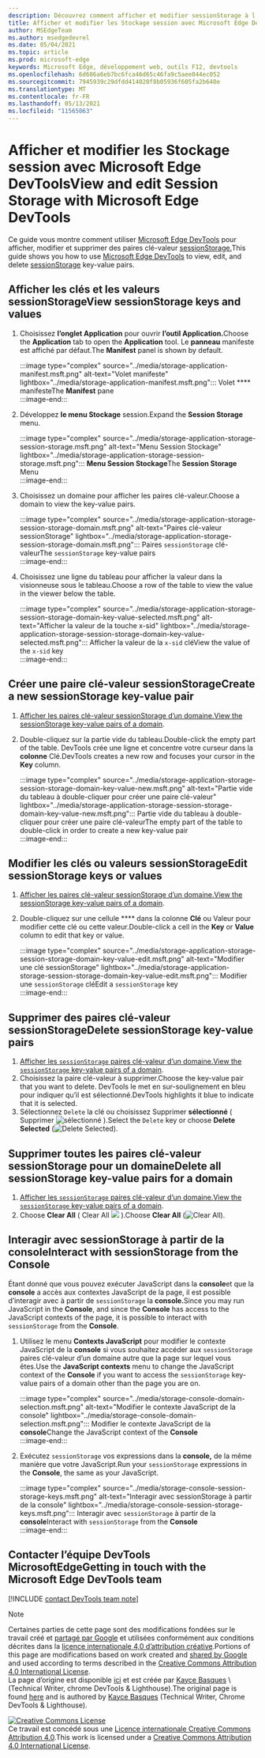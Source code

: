 ```yaml
---
description: Découvrez comment afficher et modifier sessionStorage à l’Stockage de session et à la console.
title: Afficher et modifier les Stockage session avec Microsoft Edge DevTools
author: MSEdgeTeam
ms.author: msedgedevrel
ms.date: 05/04/2021
ms.topic: article
ms.prod: microsoft-edge
keywords: Microsoft Edge, développement web, outils F12, devtools
ms.openlocfilehash: 6d686a6eb7bc6fca46d65c46fa9c5aee044ec052
ms.sourcegitcommit: 7945939c29dfdd414020f8b05936f605fa2b640e
ms.translationtype: MT
ms.contentlocale: fr-FR
ms.lasthandoff: 05/13/2021
ms.locfileid: "11565063"
---
```

<!-- Copyright Kayce Basques 

   Licensed under the Apache License, Version 2.0 (the "License");
   you may not use this file except in compliance with the License.
   You may obtain a copy of the License at

       https://www.apache.org/licenses/LICENSE-2.0

   Unless required by applicable law or agreed to in writing, software
   distributed under the License is distributed on an "AS IS" BASIS,
   WITHOUT WARRANTIES OR CONDITIONS OF ANY KIND, either express or implied.
   See the License for the specific language governing permissions and
   limitations under the License.  -->
# <a name="view-and-edit-session-storage-with-microsoft-edge-devtools"></a><span data-ttu-id="037ba-104">Afficher et modifier les Stockage session avec Microsoft Edge DevTools</span><span class="sxs-lookup"><span data-stu-id="037ba-104">View and edit Session Storage with Microsoft Edge DevTools</span></span>  

<span data-ttu-id="037ba-105">Ce guide vous montre comment utiliser [Microsoft Edge DevTools][MicrosoftEdgeDevTools] pour afficher, modifier et supprimer des paires clé-valeur [sessionStorage.][MDNSessionStorage]</span><span class="sxs-lookup"><span data-stu-id="037ba-105">This guide shows you how to use [Microsoft Edge DevTools][MicrosoftEdgeDevTools] to view, edit, and delete [sessionStorage][MDNSessionStorage] key-value pairs.</span></span>  

## <a name="view-sessionstorage-keys-and-values"></a><span data-ttu-id="037ba-106">Afficher les clés et les valeurs sessionStorage</span><span class="sxs-lookup"><span data-stu-id="037ba-106">View sessionStorage keys and values</span></span>  

1.  <span data-ttu-id="037ba-107">Choisissez **l’onglet Application** pour ouvrir **l’outil Application.**</span><span class="sxs-lookup"><span data-stu-id="037ba-107">Choose the **Application** tab to open the **Application** tool.</span></span>  <span data-ttu-id="037ba-108">Le **panneau** manifeste est affiché par défaut.</span><span class="sxs-lookup"><span data-stu-id="037ba-108">The **Manifest** panel is shown by default.</span></span>  
    
    :::image type="complex" source="../media/storage-application-manifest.msft.png" alt-text="Volet manifeste" lightbox="../media/storage-application-manifest.msft.png":::
       <span data-ttu-id="037ba-110">Volet \*\*\*\* manifeste</span><span class="sxs-lookup"><span data-stu-id="037ba-110">The **Manifest** pane</span></span>  
    :::image-end:::  
    
1.  <span data-ttu-id="037ba-111">Développez **le menu Stockage** session.</span><span class="sxs-lookup"><span data-stu-id="037ba-111">Expand the **Session Storage** menu.</span></span>  
    
    :::image type="complex" source="../media/storage-application-storage-session-storage.msft.png" alt-text="Menu Session Stockage" lightbox="../media/storage-application-storage-session-storage.msft.png":::
       <span data-ttu-id="037ba-113">**Menu Session Stockage**</span><span class="sxs-lookup"><span data-stu-id="037ba-113">The **Session Storage** Menu</span></span>  
    :::image-end:::  
    
1.  <span data-ttu-id="037ba-114">Choisissez un domaine pour afficher les paires clé-valeur.</span><span class="sxs-lookup"><span data-stu-id="037ba-114">Choose a domain to view the key-value pairs.</span></span>  
    
    :::image type="complex" source="../media/storage-application-storage-session-storage-domain.msft.png" alt-text="Paires clé-valeur sessionStorage" lightbox="../media/storage-application-storage-session-storage-domain.msft.png":::
       <span data-ttu-id="037ba-116">Paires `sessionStorage` clé-valeur</span><span class="sxs-lookup"><span data-stu-id="037ba-116">The `sessionStorage` key-value pairs</span></span>  
    :::image-end:::  
    
1.  <span data-ttu-id="037ba-117">Choisissez une ligne du tableau pour afficher la valeur dans la visionneuse sous le tableau.</span><span class="sxs-lookup"><span data-stu-id="037ba-117">Choose a row of the table to view the value in the viewer below the table.</span></span>  
    
    :::image type="complex" source="../media/storage-application-storage-session-storage-domain-key-value-selected.msft.png" alt-text="Afficher la valeur de la touche x-sid" lightbox="../media/storage-application-storage-session-storage-domain-key-value-selected.msft.png":::
       <span data-ttu-id="037ba-119">Afficher la valeur de la `x-sid` clé</span><span class="sxs-lookup"><span data-stu-id="037ba-119">View the value of the `x-sid` key</span></span>  
    :::image-end:::  
    
## <a name="create-a-new-sessionstorage-key-value-pair"></a><span data-ttu-id="037ba-120">Créer une paire clé-valeur sessionStorage</span><span class="sxs-lookup"><span data-stu-id="037ba-120">Create a new sessionStorage key-value pair</span></span>  

1.  <span data-ttu-id="037ba-121">[Afficher les paires clé-valeur sessionStorage d’un domaine.](#view-sessionstorage-keys-and-values)</span><span class="sxs-lookup"><span data-stu-id="037ba-121">[View the sessionStorage key-value pairs of a domain](#view-sessionstorage-keys-and-values).</span></span>  
1.  <span data-ttu-id="037ba-122">Double-cliquez sur la partie vide du tableau.</span><span class="sxs-lookup"><span data-stu-id="037ba-122">Double-click the empty part of the table.</span></span>  <span data-ttu-id="037ba-123">DevTools crée une ligne et concentre votre curseur dans la **colonne** Clé.</span><span class="sxs-lookup"><span data-stu-id="037ba-123">DevTools creates a new row and focuses your cursor in the **Key** column.</span></span>  
    
    :::image type="complex" source="../media/storage-application-storage-session-storage-domain-key-value-new.msft.png" alt-text="Partie vide du tableau à double-cliquer pour créer une paire clé-valeur" lightbox="../media/storage-application-storage-session-storage-domain-key-value-new.msft.png":::
       <span data-ttu-id="037ba-125">Partie vide du tableau à double-cliquer pour créer une paire clé-valeur</span><span class="sxs-lookup"><span data-stu-id="037ba-125">The empty part of the table to double-click in order to create a new key-value pair</span></span>  
    :::image-end:::  
    
## <a name="edit-sessionstorage-keys-or-values"></a><span data-ttu-id="037ba-126">Modifier les clés ou valeurs sessionStorage</span><span class="sxs-lookup"><span data-stu-id="037ba-126">Edit sessionStorage keys or values</span></span>  

1.  <span data-ttu-id="037ba-127">[Afficher les paires clé-valeur sessionStorage d’un domaine.](#view-sessionstorage-keys-and-values)</span><span class="sxs-lookup"><span data-stu-id="037ba-127">[View the sessionStorage key-value pairs of a domain](#view-sessionstorage-keys-and-values).</span></span>  
1.  <span data-ttu-id="037ba-128">Double-cliquez sur une cellule \*\*\*\* dans la colonne **Clé** ou Valeur pour modifier cette clé ou cette valeur.</span><span class="sxs-lookup"><span data-stu-id="037ba-128">Double-click a cell in the **Key** or **Value** column to edit that key or value.</span></span>  
    
    :::image type="complex" source="../media/storage-application-storage-session-storage-domain-key-value-edit.msft.png" alt-text="Modifier une clé sessionStorage" lightbox="../media/storage-application-storage-session-storage-domain-key-value-edit.msft.png":::
       <span data-ttu-id="037ba-130">Modifier une `sessionStorage` clé</span><span class="sxs-lookup"><span data-stu-id="037ba-130">Edit a `sessionStorage` key</span></span>  
    :::image-end:::  
    
## <a name="delete-sessionstorage-key-value-pairs"></a><span data-ttu-id="037ba-131">Supprimer des paires clé-valeur sessionStorage</span><span class="sxs-lookup"><span data-stu-id="037ba-131">Delete sessionStorage key-value pairs</span></span>  

1.  <span data-ttu-id="037ba-132">[Afficher les `sessionStorage` paires clé-valeur d’un domaine.](#view-sessionstorage-keys-and-values)</span><span class="sxs-lookup"><span data-stu-id="037ba-132">[View the `sessionStorage` key-value pairs of a domain](#view-sessionstorage-keys-and-values).</span></span>  
1.  <span data-ttu-id="037ba-133">Choisissez la paire clé-valeur à supprimer.</span><span class="sxs-lookup"><span data-stu-id="037ba-133">Choose the key-value pair that you want to delete.</span></span>  <span data-ttu-id="037ba-134">DevTools le met en sur-soulignement en bleu pour indiquer qu’il est sélectionné.</span><span class="sxs-lookup"><span data-stu-id="037ba-134">DevTools highlights it blue to indicate that it is selected.</span></span>  
1.  <span data-ttu-id="037ba-135">Sélectionnez `Delete` la clé ou choisissez Supprimer **sélectionné** \( Supprimer ![ sélectionné ](../media/delete-icon.msft.png) \).</span><span class="sxs-lookup"><span data-stu-id="037ba-135">Select the `Delete` key or choose **Delete Selected** \(![Delete Selected](../media/delete-icon.msft.png)\).</span></span>  
    
## <a name="delete-all-sessionstorage-key-value-pairs-for-a-domain"></a><span data-ttu-id="037ba-136">Supprimer toutes les paires clé-valeur sessionStorage pour un domaine</span><span class="sxs-lookup"><span data-stu-id="037ba-136">Delete all sessionStorage key-value pairs for a domain</span></span>  

1.  <span data-ttu-id="037ba-137">[Afficher les `sessionStorage` paires clé-valeur d’un domaine.](#view-sessionstorage-keys-and-values)</span><span class="sxs-lookup"><span data-stu-id="037ba-137">[View the `sessionStorage` key-value pairs of a domain](#view-sessionstorage-keys-and-values).</span></span>  
1.  <span data-ttu-id="037ba-138">Choose **Clear All** \( Clear All ![ ](../media/clear-icon.msft.png) \).</span><span class="sxs-lookup"><span data-stu-id="037ba-138">Choose **Clear All** \(![Clear All](../media/clear-icon.msft.png)\).</span></span>  
    
## <a name="interact-with-sessionstorage-from-the-console"></a><span data-ttu-id="037ba-139">Interagir avec sessionStorage à partir de la console</span><span class="sxs-lookup"><span data-stu-id="037ba-139">Interact with sessionStorage from the Console</span></span>  

<span data-ttu-id="037ba-140">Étant donné que vous pouvez exécuter JavaScript dans la **console**et que la **console** a accès aux contextes JavaScript de la page, il est possible d’interagir avec à partir de `sessionStorage` la **console.**</span><span class="sxs-lookup"><span data-stu-id="037ba-140">Since you may run JavaScript in the **Console**, and since the **Console** has access to the JavaScript contexts of the page, it is possible to interact with `sessionStorage` from the **Console**.</span></span>  

1.  <span data-ttu-id="037ba-141">Utilisez le menu **Contexts JavaScript** pour modifier le contexte JavaScript de la **console** si vous souhaitez accéder aux `sessionStorage` paires clé-valeur d’un domaine autre que la page sur lequel vous êtes.</span><span class="sxs-lookup"><span data-stu-id="037ba-141">Use the **JavaScript contexts** menu to change the JavaScript context of the **Console** if you want to access the `sessionStorage` key-value pairs of a domain other than the page you are on.</span></span>  
    
    :::image type="complex" source="../media/storage-console-domain-selection.msft.png" alt-text="Modifier le contexte JavaScript de la console" lightbox="../media/storage-console-domain-selection.msft.png":::
       <span data-ttu-id="037ba-143">Modifier le contexte JavaScript de la **console**</span><span class="sxs-lookup"><span data-stu-id="037ba-143">Change the JavaScript context of the **Console**</span></span>  
    :::image-end:::  
    
1.  <span data-ttu-id="037ba-144">Exécutez `sessionStorage` vos expressions dans la **console,** de la même manière que votre JavaScript.</span><span class="sxs-lookup"><span data-stu-id="037ba-144">Run your `sessionStorage` expressions in the **Console**, the same as your JavaScript.</span></span>  
    
    :::image type="complex" source="../media/storage-console-session-storage-keys.msft.png" alt-text="Interagir avec sessionStorage à partir de la console" lightbox="../media/storage-console-session-storage-keys.msft.png":::
       <span data-ttu-id="037ba-146">Interagir avec `sessionStorage` à partir de la **console**</span><span class="sxs-lookup"><span data-stu-id="037ba-146">Interact with `sessionStorage` from the **Console**</span></span>  
    :::image-end:::  
    
## <a name="getting-in-touch-with-the-microsoft-edge-devtools-team"></a><span data-ttu-id="037ba-147">Contacter l’équipe DevTools MicrosoftEdge</span><span class="sxs-lookup"><span data-stu-id="037ba-147">Getting in touch with the Microsoft Edge DevTools team</span></span>  

[!INCLUDE [contact DevTools team note](../includes/contact-devtools-team-note.md)]  

<!-- links -->  

[MicrosoftEdgeDevTools]: ../../devtools-guide-chromium/index.md "outils de développement Microsoft Edge (Chromium) | Documents Microsoft"  

[MDNSessionStorage]: https://developer.mozilla.org/docs/Web/API/Window/sessionStorage "Window.sessionStorage | MDN"  

> [!NOTE]
> <span data-ttu-id="037ba-150">Certaines parties de cette page sont des modifications fondées sur le travail créé et [partagé par Google][GoogleSitePolicies] et utilisées conformément aux conditions décrites dans la [licence internationale 4,0 d’attribution créative][CCA4IL].</span><span class="sxs-lookup"><span data-stu-id="037ba-150">Portions of this page are modifications based on work created and [shared by Google][GoogleSitePolicies] and used according to terms described in the [Creative Commons Attribution 4.0 International License][CCA4IL].</span></span>  
> <span data-ttu-id="037ba-151">La page d’origine est disponible [ici](https://developers.google.com/web/tools/chrome-devtools/storage/sessionstorage) et est créée par [Kayce Basques][KayceBasques] \ (Technical Writer, chrome DevTools \& Lighthouse\).</span><span class="sxs-lookup"><span data-stu-id="037ba-151">The original page is found [here](https://developers.google.com/web/tools/chrome-devtools/storage/sessionstorage) and is authored by [Kayce Basques][KayceBasques] \(Technical Writer, Chrome DevTools \& Lighthouse\).</span></span>  

[![Creative Commons License][CCby4Image]][CCA4IL]  
<span data-ttu-id="037ba-153">Ce travail est concédé sous une [Licence internationale Creative Commons Attribution 4.0][CCA4IL].</span><span class="sxs-lookup"><span data-stu-id="037ba-153">This work is licensed under a [Creative Commons Attribution 4.0 International License][CCA4IL].</span></span>  

[CCA4IL]: https://creativecommons.org/licenses/by/4.0  
[CCby4Image]: https://i.creativecommons.org/l/by/4.0/88x31.png  
[GoogleSitePolicies]: https://developers.google.com/terms/site-policies  
[KayceBasques]: https://developers.google.com/web/resources/contributors#kayce-basques  
